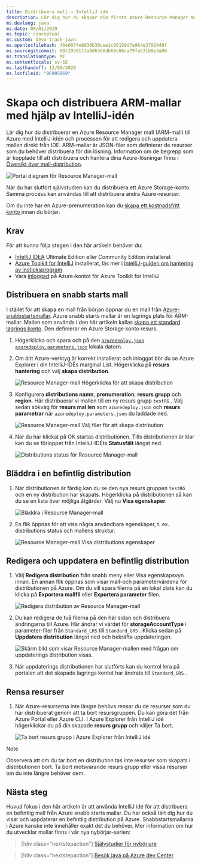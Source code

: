 ```yaml
---
title: Distribuera mall – IntelliJ idé
description: Lär dig hur du skapar din första Azure Resource Manager mall (ARM-mall) med IntelliJ-idén och hur du distribuerar den.
ms.devlang: java
ms.date: 08/01/2019
ms.topic: conceptual
ms.custom: devx-track-java
ms.openlocfilehash: f0e007fe8930b30cee1c95159d7e964e3792449f
ms.sourcegitcommit: 80c1056113a9d65b6db69c06ca79fa531b9e3a00
ms.translationtype: MT
ms.contentlocale: sv-SE
ms.lasthandoff: 12/09/2020
ms.locfileid: "96905969"
---
```

# <a name="create-and-deploy-arm-templates-by-using-the-intellij-idea"></a>Skapa och distribuera ARM-mallar med hjälp av IntelliJ-idén

Lär dig hur du distribuerar en Azure Resource Manager mall (ARM-mall) till Azure med IntelliJ-idén och processen för att redigera och uppdatera mallen direkt från IDE. ARM-mallar är JSON-filer som definierar de resurser som du behöver distribuera för din lösning. Information om de begrepp som är kopplade till att distribuera och hantera dina Azure-lösningar finns i [Översikt över mall-distribution](overview.md).

![Portal diagram för Resource Manager-mall](./media/quickstart-create-templates-use-the-portal/azure-resource-manager-export-deploy-template-portal.png)

När du har slutfört självstudien kan du distribuera ett Azure Storage-konto. Samma process kan användas till att distribuera andra Azure-resurser.

Om du inte har en Azure-prenumeration kan du [skapa ett kostnadsfritt konto ](https://azure.microsoft.com/free/) innan du börjar.

## <a name="prerequisites"></a>Krav

För att kunna följa stegen i den här artikeln behöver du:

* [IntelliJ IDEA](https://www.jetbrains.com/idea/download/) Ultimate Edition eller Community Edition installerat
* [Azure Toolkit for IntelliJ](https://plugins.jetbrains.com/plugin/8053) installerat, läs mer i [IntelliJ-guiden om hantering av insticksprogram](https://www.jetbrains.com/help/idea/managing-plugins.html)
* Vara [inloggad](/azure/developer/java/toolkit-for-intellij/sign-in-instructions) på Azure-kontot för Azure Toolkit for IntelliJ

## <a name="deploy-a-quickstart-template"></a>Distribuera en snabb starts mall

I stället för att skapa en mall från början öppnar du en mall från [Azure-snabbstartsmallar](https://azure.microsoft.com/resources/templates/). Azure snabb starts mallar är en lagrings plats för ARM-mallar. Mallen som används i den här artikeln kallas [skapa ett standard lagrings konto](https://github.com/Azure/azure-quickstart-templates/tree/master/101-storage-account-create/). Den definierar en Azure Storage konto resurs.

1. Högerklicka och spara och på den [`azuredeploy.json`](https://raw.githubusercontent.com/Azure/azure-quickstart-templates/master/101-storage-account-create/azuredeploy.json) [`azuredeploy.parameters.json`](https://raw.githubusercontent.com/Azure/azure-quickstart-templates/master/101-storage-account-create/azuredeploy.parameters.json) lokala datorn.

1. Om ditt Azure-verktyg är korrekt installerat och inloggat bör du se Azure Explorer i din IntelliJ-IDÉs marginal List. Högerklicka på **resurs hantering** och välj **skapa distribution**.

    ![Resource Manager-mall Högerklicka för att skapa distribution](./media/create-templates-use-intellij/resource-manager-create-deployment-right-click.png)

1. Konfigurera **distributions namn**, **prenumeration**, **resurs grupp** och **region**. Här distribuerar vi mallen till en ny resurs grupp `testRG` . Välj sedan sökväg för **resurs mal len** som `azuredeploy.json` och **resurs parametrar** när `azuredeploy.parameters.json` du laddade ned.

    ![Resource Manager-mall Välj filer för att skapa distribution](./media/create-templates-use-intellij/resource-manager-create-deployment-select-files.png)

1. När du har klickat på OK startas distributionen. Tills distributionen är klar kan du se förloppet från IntelliJ-IDÉts **Statusfält** längst ned.

    ![Distributions status för Resource Manager-mall](./media/create-templates-use-intellij/resource-manager-create-deployment-status.png)

## <a name="browse-an-existing-deployment"></a>Bläddra i en befintlig distribution

1. När distributionen är färdig kan du se den nya resurs gruppen `testRG` och en ny distribution har skapats. Högerklicka på distributionen så kan du se en lista över möjliga åtgärder. Välj nu **Visa egenskaper**.

    ![Bläddra i Resource Manager-mall](./media/create-templates-use-intellij/resource-manager-deployment-browse.png)

1. En flik öppnas för att visa några användbara egenskaper, t. ex. distributions status och mallens struktur.

    ![Resource Manager-mall Visa distributions egenskaper](./media/create-templates-use-intellij/resource-manager-deployment-show-properties.png)

## <a name="edit-and-update-an-existing-deployment"></a>Redigera och uppdatera en befintlig distribution

1. Välj **Redigera distribution** från snabb meny eller Visa egenskapsvyn innan. En annan flik öppnas som visar mall-och parametervärdena för distributionen på Azure. Om du vill spara filerna på en lokal plats kan du klicka på **Exportera mallfil**  eller **Exportera parameter** filen.

    ![Redigera distribution av Resource Manager-mall](./media/create-templates-use-intellij/resource-manager-edit-deployment.png)

1. Du kan redigera de två filerna på den här sidan och distribuera ändringarna till Azure. Här ändrar vi värdet för **storageAccountType** i parameter-filer från `Standard_LRS` till `Standard_GRS` . Klicka sedan på **Uppdatera distribution** längst ned och bekräfta uppdateringen.

    ![Skärm bild som visar Resource Manager-mallen med frågan om uppdaterings distribution visas.](./media/create-templates-use-intellij/resource-manager-edit-deployment-update.png)

1. När uppdaterings distributionen har slutförts kan du kontrol lera på portalen att det skapade lagrings kontot har ändrats till `Standard_GRS` .

## <a name="clean-up-resources"></a>Rensa resurser

1. När Azure-resurserna inte längre behövs rensar du de resurser som du har distribuerat genom att ta bort resursgruppen. Du kan göra det från Azure Portal eller Azure CLI. I Azure Explorer från IntelliJ idé högerklickar du på din skapade **resurs grupp** och väljer Ta bort.

    ![Ta bort resurs grupp i Azure Explorer från IntelliJ idé](./media/create-templates-use-intellij/delete-resource-group.png)

> [!NOTE]
> Observera att om du tar bort en distribution tas inte resurser som skapats i distributionen bort. Ta bort motsvarande resurs grupp eller vissa resurser om du inte längre behöver dem.

## <a name="next-steps"></a>Nästa steg

Huvud fokus i den här artikeln är att använda IntelliJ idé för att distribuera en befintlig mall från Azure snabb starts mallar. Du har också lärt dig hur du visar och uppdaterar en befintlig distribution på Azure. Snabbstartsmallarna i Azure kanske inte innehåller exakt det du behöver. Mer information om hur du utvecklar mallar finns i vår nya nybörjar-serien:

> [!div class="nextstepaction"]
> [Självstudier för nybörjare](./template-tutorial-create-first-template.md)

> [!div class="nextstepaction"]
> [Besök java på Azure dev Center](/azure/java)
